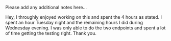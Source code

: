 Please add any additional notes here…

Hey, I throughly enjoyed working on this and spent the 4 hours as stated. I spent an hour Tuesday night and the remaining hours I did during Wednesday evening. I was only able to do the two endpoints and spent a lot of time getting the testing right. Thank you.
